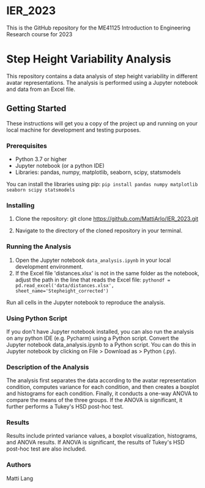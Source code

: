 # IER_2023
This is the GitHub repository for the ME41125 Introduction to Engineering Research course for 2023
# Step Height Variability Analysis

This repository contains a data analysis of step height variability in different avatar representations. The analysis is performed using a Jupyter notebook and data from an Excel file. 

## Getting Started

These instructions will get you a copy of the project up and running on your local machine for development and testing purposes. 

### Prerequisites

- Python 3.7 or higher
- Jupyter notebook (or a python IDE)
- Libraries: pandas, numpy, matplotlib, seaborn, scipy, statsmodels

You can install the libraries using pip:
``` pip install pandas numpy matplotlib seaborn scipy statsmodels ``` 


### Installing

1. Clone the repository:
git clone https://github.com/MattiArlo/IER_2023.git

2. Navigate to the directory of the cloned repository in your terminal.

### Running the Analysis

1. Open the Jupyter notebook `data_analysis.ipynb` in your local development environment.
2. If the Excel file 'distances.xlsx' is not in the same folder as the notebook, adjust the path in the line that reads the Excel file:
```pythondf = pd.read_excel('data/distances.xlsx', sheet_name='Stepheight_corrected') ```

Run all cells in the Jupyter notebook to reproduce the analysis.

### Using Python Script
If you don't have Jupyter notebook installed, you can also run the analysis on any python IDE (e.g. Pycharm) using a Python script.
Convert the Jupyter notebook data_analysis.ipynb to a Python script. You can do this in Jupyter notebook by clicking on File > Download as > Python (.py). 

### Description of the Analysis

The analysis first separates the data according to the avatar representation condition, computes variance for each condition, and then creates a boxplot and histograms for each condition. Finally, it conducts a one-way ANOVA to compare the means of the three groups. If the ANOVA is significant, it further performs a Tukey's HSD post-hoc test.

### Results
Results include printed variance values, a boxplot visualization, histograms, and ANOVA results. If ANOVA is significant, the results of Tukey's HSD post-hoc test are also included.

### Authors

Matti Lang
